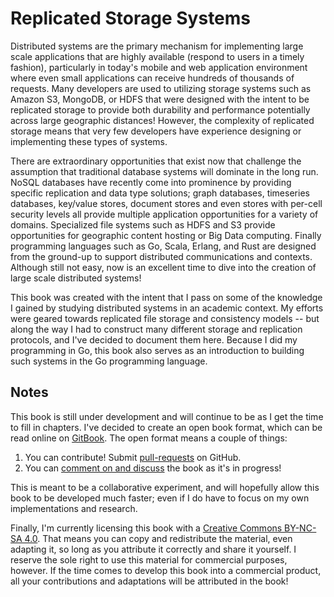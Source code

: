 # Replicated Storage Systems

Distributed systems are the primary mechanism for implementing large scale applications that are highly available (respond to users in a timely fashion), particularly in today's mobile and web application environment where even small applications can receive hundreds of thousands of requests. Many developers are used to utilizing storage systems such as Amazon S3, MongoDB, or HDFS that were designed with the intent to be replicated storage to provide both durability and performance potentially across large geographic distances! However, the complexity of replicated storage means that very few developers have experience designing or implementing these types of systems.

There are extraordinary opportunities that exist now that challenge the assumption that traditional database systems will dominate in the long run. NoSQL databases have recently come into prominence by providing specific replication and data type solutions; graph databases, timeseries databases, key/value stores, document stores and even stores with per-cell security levels all provide multiple application opportunities for a variety of domains. Specialized file systems such as HDFS and S3 provide opportunities for geographic content hosting or Big Data computing. Finally programming languages such as Go, Scala, Erlang, and Rust are designed from the ground-up to support distributed communications and contexts. Although still not easy, now is an excellent time to dive into the creation of large scale distributed systems!

This book was created with the intent that I pass on some of the knowledge I gained by studying distributed systems in an academic context. My efforts were geared towards replicated file storage and consistency models -- but along the way I had to construct many different storage and replication protocols, and I've decided to document them here. Because I did my programming in Go, this book also serves as an introduction to building such systems in the Go programming language.

## Notes

This book is still under development and will continue to be as I get the time to fill in chapters. I've decided to create an open book format, which can be read online on [GitBook](https://www.gitbook.com/book/bbengfort/replicated-storage-systems/). The open format means a couple of things:

1. You can contribute! Submit [pull-requests](https://github.com/bbengfort/replicated-storage-systems/pulls) on GitHub.
2. You can [comment on and discuss](https://www.gitbook.com/book/bbengfort/replicated-storage-systems/discussions) the book as it's in progress!

This is meant to be a collaborative experiment, and will hopefully allow this book to be developed much faster; even if I do have to focus on my own implementations and research.

Finally, I'm currently licensing this book with a [Creative Commons BY-NC-SA 4.0](https://creativecommons.org/licenses/by-nc-sa/4.0/). That means you can copy and redistribute the material, even adapting it, so long as you attribute it correctly and share it yourself. I reserve the sole right to use this material for commercial purposes, however. If the time comes to develop this book into a commercial product, all your contributions and adaptations will be attributed in the book! 
